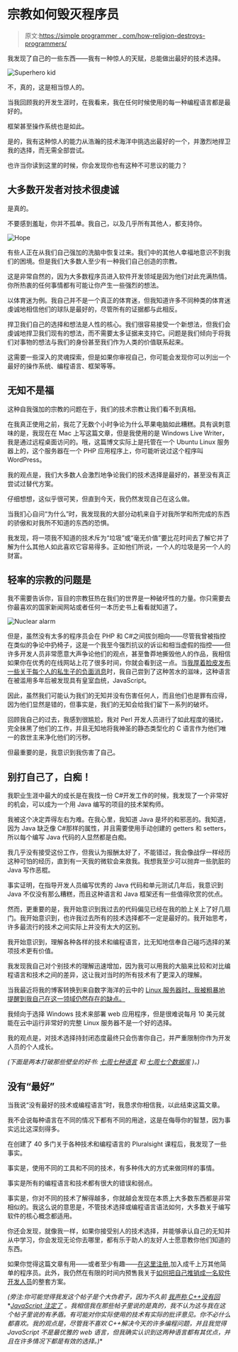 # 宗教如何毁灭程序员

> 原文:[https://simple programmer . com/how-religion-destroys-programmers/](https://simpleprogrammer.com/how-religion-destroys-programmers/)

我发现了自己的一些东西——我有一种惊人的天赋，总能做出最好的技术选择。



![Superhero kid](img/afea59878af890e8dd047fc842d3e13c.png "Superhero kid")



不，真的，这是相当惊人的。

当我回顾我的开发生涯时，在我看来，我在任何时候使用的每一种编程语言都是最好的。

框架甚至操作系统也是如此。

是的，我有这种惊人的能力从浩瀚的技术海洋中挑选出最好的一个，并激烈地捍卫我的选择，而无需全部尝试。

也许当你读到这里的时候，你会发现你也有这种不可思议的能力？

## 大多数开发者对技术很虔诚

是真的。

不要感到羞耻，你并不孤单。我自己，以及几乎所有其他人，都支持你。



![Hope](img/fdb71dd3c722a52757a029150dddabb7.png "Hope")



有些人正在从我们自己强加的洗脑中恢复过来。我们中的其他人幸福地意识不到我们的困境。但是我们大多数人至少有一种我们自己创造的宗教。

这是非常自然的，因为大多数程序员进入软件开发领域是因为他们对此充满热情。你所热衷的任何事情都有可能让你产生一些强烈的想法。

以体育迷为例。我自己并不是一个真正的体育迷，但我知道许多不同种类的体育迷虔诚地相信他们的球队是最好的，尽管所有的证据都与此相反。

捍卫我们自己的选择和想法是人性的核心。我们很容易接受一个新想法，但我们会虔诚地捍卫我们现有的想法，而不需要太多证据来支持它。问题是我们倾向于将我们对事物的想法与我们的身份甚至我们作为人类的价值联系起来。

这需要一些深入的灵魂探索，但是如果你审视自己，你可能会发现你可以列出一个最好的操作系统、编程语言、框架等等。

## 无知不是福

这种自我强加的宗教的问题在于，我们的技术宗教让我们看不到真相。

在我真正使用之前，我花了无数个小时争论为什么苹果电脑如此糟糕。具有讽刺意味的是，我现在在 Mac 上写这篇文章，但是我使用的是 Windows Live Writer，我是通过远程桌面访问的。哦，这篇博文实际上是托管在一个 Ubuntu Linux 服务器上的，这个服务器在一个 PHP 应用程序上，你可能听说过这个程序叫 WordPress。

我的观点是，我们大多数人会激烈地争论我们的技术选择是最好的，甚至没有真正尝试过替代方案。

仔细想想，这似乎很可笑，但直到今天，我仍然发现自己在这么做。

当我扪心自问“为什么”时，我发现我的大部分动机来自于对我所学和所完成的东西的骄傲和对我所不知道的东西的恐惧。

我发现，将一项我不知道的技术斥为“垃圾”或“毫无价值”要比花时间去了解它并了解为什么其他人如此喜欢它容易得多。正如他们所说，一个人的垃圾是另一个人的财富。

## 轻率的宗教的问题是

我不需要告诉你，盲目的宗教狂热在我们的世界是一种破坏性的力量。你只需要去你最喜欢的国家新闻网站或者任何一本历史书上看看就知道了。



![Nuclear alarm](img/15cb3607b8875dbc56088c3208b7a746.png "Nuclear alarm")



但是，虽然没有太多的程序员会在 PHP 和 C#之间拔剑相向——尽管我曾被指控在类似的争论中扔椅子，这是一个我至今强烈抗议的诉讼和相当虚假的指控——但许多开发人员非常愿意大声争论他们的观点，甚至鲁莽地撕毁他人的作品，我相信如果你在优秀的在线网站上花了很多时间，你就会看到这一点。当[我厚着脸皮发布一些关于每个人的私生子的负面消息](https://simpleprogrammer.com/2013/05/06/why-javascript-is-doomed/)时，我自己尝到了这种苦水的滋味，这种语言在被滥用多年后被发现具有皇室血统，JavaScript。

因此，虽然我们可能认为我们的无知并没有伤害任何人，而且他们也是罪有应得，因为他们显然是错的，但事实是，我们的无知会给我们留下一系列的破坏。

回顾我自己的过去，我感到很尴尬，我对 Perl 开发人员进行了如此程度的骚扰，完全抹黑了他们的工作，并且无知地将我神圣的静态类型化的 C 语言作为他们唯一的救世主来净化他们的污秽。

但最重要的是，我意识到我伤害了自己。

## 别打自己了，白痴！

我职业生涯中最大的成长是在我找一份 C#开发工作的时候，我发现了一个非常好的机会，可以成为一个用 Java 编写的项目的技术架构师。

我被这个决定弄得左右为难。在我心里，我知道 Java 是坏的和邪恶的。我知道，因为 Java 缺乏像 C#那样的属性，并且需要使用手动创建的 getters 和 setters，所以每个编写 Java 代码的人显然都是白痴。

我几乎没有接受这份工作，但我认为报酬太好了，不能错过，我会像战俘一样经历这种可怕的经历，直到有一天我的微软会来救我。我想我至少可以抛弃一些肮脏的 Java 写作恶棍。

事实证明，在指导开发人员编写优秀的 Java 代码和单元测试几年后，我意识到 Java 不仅没有那么糟糕，而且这种语言和 Java 框架还有一些值得欣赏的优点。

然而，更重要的是，我开始意识到我过去的代码偏见已经在我的脸上关上了好几扇门。我开始意识到，也许我过去所有的技术选择都不一定是最好的。我开始思考，许多最流行的技术之间实际上并没有太大的区别。

我开始意识到，理解各种各样的技术和编程语言，比无知地信奉自己碰巧选择的某项技术更有价值。

我发现我自己对个别技术的理解迅速增加，因为我可以用我的大脑来比较和对比编程语言和技术之间的差异，这让我对当时的所有技术有了更深入的理解。

当我最近将我的博客转换到来自数字海洋的云中的 [Linux 服务器时，我被粗暴地提醒到我自己在这一领域仍然存在的缺点。](https://www.digitalocean.com/?refcode=e701a0a76767)

我倾向于选择 Windows 技术来部署 web 应用程序，但是很难说每月 10 美元就能在云中运行非常好的完整 Linux 服务器不是一个好的选择。

我的观点是，对技术选择持封闭态度最终只会伤害你自己，并严重限制你作为开发人员的个人成长。

*(下面是两本打破那些壁垒的好书:* [*七周七种语言*](http://www.amazon.com/gp/product/193435659X/ref=as_li_ss_tl?ie=UTF8&camp=1789&creative=390957&creativeASIN=193435659X&linkCode=as2&tag=makithecompsi-20) *和* [*七周七个数据库*](http://www.amazon.com/gp/product/1934356921/ref=as_li_ss_tl?ie=UTF8&camp=1789&creative=390957&creativeASIN=1934356921&linkCode=as2&tag=makithecompsi-20) *)。)*

## 没有“最好”

当我说“没有最好的技术或编程语言”时，我恳求你相信我，以此结束这篇文章。

我不会说每种语言在不同的情况下都有不同的用途，这是在侮辱你的智慧，因为事实远比这深刻得多。

在创建了 40 多门关于各种技术和编程语言的 Pluralsight 课程后，我发现了一些事实。

事实是，使用不同的工具和不同的技术，有多种伟大的方式来做同样的事情。

事实是所有的编程语言和技术都有很大的错误和弱点。

事实是，你对不同的技术了解得越多，你就越会发现在本质上大多数东西都是非常相似的。我这么说的意思是，不管技术选择或编程语言语法如何，大多数关于编写软件的核心概念都适用。

你还会发现，就像我一样，如果你接受别人的技术选择，并能够承认自己的无知并从中学习，你会发现无论你去哪里，都有乐于助人的友好人士愿意教你他们知道的东西。

如果你觉得这篇文章有用——或者至少有趣——[在这里注册](https://simpleprogrammer.com/email),加入成千上万其他简单的程序员。此外，我仍然在有限的时间内预售我关于[如何把自己推销成一名软件开发人员](https://simpleprogrammer.com/howtomarketyourself)的整套方案。

*(旁注:你可能觉得我发这个帖子是个大伪君子，因为不久前* [*我声称 C++没有回*](https://simpleprogrammer.com/2012/12/01/why-c-is-not-back/)*[*JavaScript 注定了*](https://simpleprogrammer.com/2013/05/06/why-javascript-is-doomed/) *。我相信我在那些帖子里说的是真的，我不认为这与我在这个帖子里说的有矛盾。有可能对你实际使用的技术有实际的批评意见。你不必什么都喜欢。我的观点是，尽管我不喜欢 C++解决今天的许多编程问题，并且我觉得 JavaScript 不是最优雅的 web 语言，但我确实认识到这两种语言都有其优点，并且在许多情况下都是有效的选择。)**